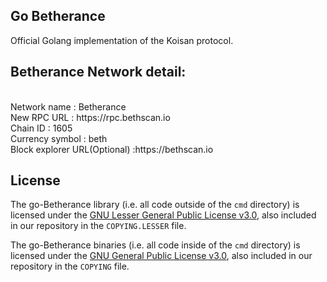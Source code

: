 ## Go Betherance

Official Golang implementation of the Koisan protocol.


## Betherance Network detail:
<br>
Network name : Betherance <br>
New RPC URL : https://rpc.bethscan.io <br>
Chain ID : 1605 <br>
Currency symbol : beth <br>
Block explorer URL(Optional) :https://bethscan.io<br>

## License

The go-Betherance library (i.e. all code outside of the `cmd` directory) is licensed under the
[GNU Lesser General Public License v3.0](https://www.gnu.org/licenses/lgpl-3.0.en.html),
also included in our repository in the `COPYING.LESSER` file.

The go-Betherance binaries (i.e. all code inside of the `cmd` directory) is licensed under the
[GNU General Public License v3.0](https://www.gnu.org/licenses/gpl-3.0.en.html), also
included in our repository in the `COPYING` file.
